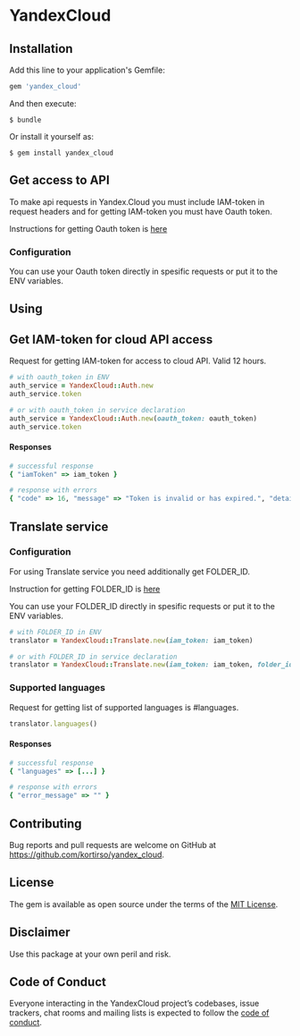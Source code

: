# YandexCloud

## Installation

Add this line to your application's Gemfile:

```ruby
gem 'yandex_cloud'
```

And then execute:

    $ bundle

Or install it yourself as:

    $ gem install yandex_cloud

## Get access to API

To make api requests in Yandex.Cloud you must include IAM-token in request headers and for getting IAM-token you must have Oauth token.

Instructions for getting Oauth token is [here](https://cloud.yandex.com/docs/iam/operations/iam-token/create)

### Configuration

You can use your Oauth token directly in spesific requests or put it to the ENV variables.

## Using

## Get IAM-token for cloud API access

Request for getting IAM-token for access to cloud API. Valid 12 hours.

```ruby
# with oauth_token in ENV
auth_service = YandexCloud::Auth.new
auth_service.token

# or with oauth_token in service declaration
auth_service = YandexCloud::Auth.new(oauth_token: oauth_token)
auth_service.token
```

#### Responses

```ruby
# successful response
{ "iamToken" => iam_token }

# response with errors
{ "code" => 16, "message" => "Token is invalid or has expired.", "details" => [...] } 
```

## Translate service

### Configuration

For using Translate service you need additionally get FOLDER_ID.

Instruction for getting FOLDER_ID is [here](https://cloud.yandex.com/docs/translate/concepts/auth)

You can use your FOLDER_ID directly in spesific requests or put it to the ENV variables.

```ruby
# with FOLDER_ID in ENV
translator = YandexCloud::Translate.new(iam_token: iam_token)

# or with FOLDER_ID in service declaration
translator = YandexCloud::Translate.new(iam_token: iam_token, folder_id: '12345')
```

### Supported languages

Request for getting list of supported languages is #languages.

```ruby
translator.languages()
```

#### Responses

```ruby
# successful response
{ "languages" => [...] }

# response with errors
{ "error_message" => "" }
```

## Contributing

Bug reports and pull requests are welcome on GitHub at https://github.com/kortirso/yandex_cloud.

## License

The gem is available as open source under the terms of the [MIT License](http://opensource.org/licenses/MIT).

## Disclaimer

Use this package at your own peril and risk.

## Code of Conduct

Everyone interacting in the YandexCloud project’s codebases, issue trackers, chat rooms and mailing lists is expected to follow the [code of conduct](https://github.com/kortirso/yandex_cloud/blob/master/CODE_OF_CONDUCT.md).
